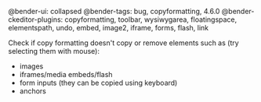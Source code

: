 @bender-ui: collapsed
@bender-tags: bug, copyformatting, 4.6.0
@bender-ckeditor-plugins: copyformatting, toolbar, wysiwygarea, floatingspace, elementspath, undo, embed, image2,
iframe, forms, flash, link

Check if copy formatting doesn't copy or remove elements such as (try selecting them with mouse):

* images
* iframes/media embeds/flash
* form inputs (they can be copied using keyboard)
* anchors
